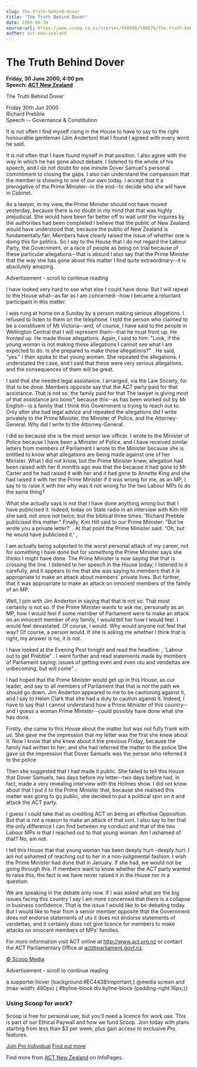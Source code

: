 ```yaml
---
slug: the-truth-behind-dover
title: "The Truth Behind Dover"
date: 2000-06-30
source-url: https://www.scoop.co.nz/stories/PA0006/S00676/the-truth-behind-dover.htm
author: act-new-zealand
---
```

The Truth Behind Dover
======================

**Friday, 30 June 2000, 4:00 pm**  
**Speech: [ACT New Zealand](https://info.scoop.co.nz/ACT_New_Zealand)**

The Truth Behind Dover

Friday 30th Jun 2000  
Richard Prebble  
Speech -- Governance & Constitution

It is not often I find myself rising in the House to have to say to the right honourable gentleman (Jim Anderton) that I found I agreed with every word he said.

It is not often that I have found myself in that position. I also agree with the way in which he has gone about debate. I listened to the whole of his speech, and I do not doubt for one minute Dover Samuel's personal commitment to closing the gaps. I also can understand the compassion that the member is showing to one of our own today. I accept that it a prerogative of the Prime Minister--in the end--to decide who she will have in Cabinet.

As a lawyer, in my view, the Prime Minister should not have moved yesterday, because there is no doubt in my mind that that was highly prejudicial. She would have been far better off to wait until the inquires by the authorities had been completed I believe that the public of New Zealand would have understood that, because the public of New Zealand is fundamentally fair. Members have clearly raised the issue of whether one is doing this for politics. So I say to the House that I do not regard the Labour Party, the Government, or a race of people as being on trial because of these particular allegations--that is absurd I also say that the Prime Minister that the way she has gone about this matter I find quite extraordinary--it is absolutely amazing.

Advertisement - scroll to continue reading





I have looked very hard to see what else I could have done. But I will repeat to the House what--as far as I am concerned--how I became a reluctant participant in this matter.

I was rung at home on a Sunday by a person making serious allegations. I refused to listen to them on the telephone. I told the person who claimed to be a constituent of Mt Victoria--and, of course, I have said to the people in Wellington Central that I will represent them--that he must front up. He fronted up. He made those allegations. Again, I said to him: "Look, if the young woman is not making these allegations I cannot see what I am expected to do. Is she prepared to make these allegations?" . He said, “yes." I then spoke to that young woman. She repeated the allegations. I understated the case, and I said that these were very serious allegations, and the consequences of them will be great.

I said that she needed legal assistance. I arranged, via the Law Society, for that to be done. Members opposite say that the ACT party paid for that assistance. That is not so, the family paid for that The lawyer is giving most of that assistance pro bono\*, because this--as has been worked out by Mr English--is a family that I think this Government is trying to reach out to. Only after she had legal advice and repeated the allegations did I write privately to the Prime Minister, the Minister of Police, and the Attorney-General. Why did I write to the Attorney-General.

I did so because she is the most senior law officer. I wrote to the Minister of Police because I have been a Minister of Police, and I have received similar letters from members of Parliament I wrote to the Minister because she is entitled to know what allegations are being made against one of her Minister. What I did not know, but the Prime Minister knew, allegation had been raised with her 6 months ago was that the because it had gone to Mr Carter and he had raised it with her and it had gone to Annette King and she had raised it with her the Prime Minister if it was wrong for me, as an MP, I say to to raise it with her why was it not wrong for the two Labour MPs to do the same thing?

What she actually says is not that I have done anything wrong but that I have publicised it. Indeed, today on State radio in an interview with Kim Hill she said, not once not twice, but the biblical three times: 'Richard Prebble publicised this matter." Finally, Kim Hill said to our Prime Minister: "But he wrote you a private letter?' . At that point the Prime Minister said: "Oh, but he would have publicised it.' ,

I am actually being subjected to the worst personal attack of my career, not for something I have done but for something the Prime Minister says she thinks I might have done. The Prime Minister is now saying that that is crossing the line. I listened to her speech in the House today; I listened to it carefully, and it appears to me that she was saying to members that it is appropriate to make an attack about members' private lives. But further, that it was appropriate to make an attack on innocent members of the family of an MP.

Well, I join with Jim Anderton in saying that that is not so. That most certainly is not so. If the Prime Minister wants to ask me, personally as an MP, how I would feel if some mernber of Parliament were to make an attack on an innocent member of my family, I would tell her how I would feel. I would feel devastated. Of course, I would. Why would anyone not feel that way? Of course, a person would. If she is asking me whether I think that is right, my answer is no, it is not.

I have looked at the Evening Post tonight and read the headline: , 'Labour out to get Prebble" . I went further and read statements made by members of Parliament saying: issues of getting even and even utu and vendettas are unbecoming, but will come" .

I had hoped that the Prime Minister would get up in this House, as our leader, and say to all members of Parliament that that is not the path we should go down. Jim Anderton appeared to me to be cautioning against it, and I say to Helen Clark that she had a duty to caution against it. Indeed, I have to say that I cannot understand how a Prime Minister of this country--and I guess a woman Prime Minister--could possibly have done what she has done.

Firstly, she came to this House about the matter but was not fully frank with us. She gave me the impression that my letter was the first she knew about it. Now I know that she knew about it the previous Friday, because the family had written to her; and she had referred the matter to the police She gave us the impression that Dover Samuels was the person who referred it to the police

Then she suggested that I had made it public. She failed to tell this House that Dover Samuels, two days before my letter--two days before had, in fact, made a very revealing interview with the Holmes show. I did not know about that I put it to the Prime Minister that, because she realised this matter was going to go public, she decided to put a political spin on it and attack the ACT party.

I guess I could take that as crediting ACT on being an effective Opposition. But that is not a reason to make an attack of that sort. I also say to her that the only difference I can find between my conduct and that of the two Labour MPs is that I reached out to that young woman. Am I ashamed of that? No, am not.

I tell this House that that young woman has been deeply hurt--deeply hurt. I am not ashamed of reaching out to her in a non-judgmental fashion. I wish the Prime Minister had done that in January. If she had, we would not be going through this. If members want to know whether the ACT party wanted to raise this, the fact is we have never raised it in the House nor in a question.

We are speaking in the debate only now. If I was asked what are the big issues facing this country I say I am more concerned that there is a collapse in business confidence. That is the issue I would like to be debating today. But I would like to hear from a senior member opposite that the Government does not endorse statements of utu it does not endorse statements of vendettas, and it certainly does not give licence for members to make attacks on innocent members of MPs' families.

For more information visit ACT online at http://www.act.org.nz or contact the ACT Parliamentary Office at act@parliament.govt.nz.

[© Scoop Media](http://www.scoop.co.nz/about/terms.html)  

Advertisement - scroll to continue reading



a.supporter:hover {background:#EC4438!important;} @media screen and (max-width: 480px) { #byline-block div.byline-block {padding-right:16px;}}

### Using Scoop for work?

Scoop is free for personal use, but you’ll need a licence for work use. This is part of our Ethical Paywall and how we fund Scoop. Join today with plans starting from less than $3 per week, plus gain access to exclusive _Pro_ features.  
  
[Join Pro Individual](https://pro.scoop.co.nz/Individual/?from=ProIn24) [Find out more](https://pro.scoop.co.nz/using-scoop-for-work/?from=ProIn24)

Find more from [ACT New Zealand](https://info.scoop.co.nz/ACT_New_Zealand) on InfoPages.